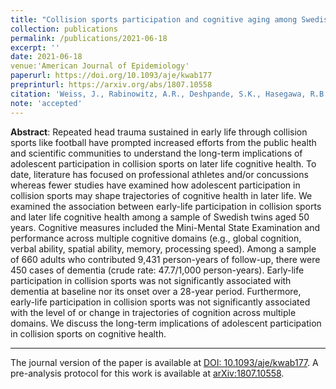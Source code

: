 ```yaml
---
title: "Collision sports participation and cognitive aging among Swedish twins"
collection: publications
permalink: /publications/2021-06-18
excerpt: ''
date: 2021-06-18
venue:'American Journal of Epidemiology'
paperurl: https://doi.org/10.1093/aje/kwab177
preprinturl: https://arxiv.org/abs/1807.10558
citation: 'Weiss, J., Rabinowitz, A.R., Deshpande, S.K., Hasegawa, R.B., and Small, D.S. (2021). &quot;Collision sports participation and cognitive aging among Swedish twins.&quot;' <i>American Journal of Epidemiology</i>
note: 'accepted'
---
```

<b>Abstract</b>:
Repeated head trauma sustained in early life through collision sports like football have prompted increased efforts from the public health and scientific communities to understand the long-term implications of adolescent participation in collision sports on later life cognitive health. 
To date, literature has focused on professional athletes and/or concussions whereas fewer studies have examined how adolescent participation in collision sports may shape trajectories of cognitive health in later life. 
We examined the association between early-life participation in collision sports and later life cognitive health among a sample of Swedish twins aged 50 years. 
Cognitive measures included the Mini-Mental State Examination and performance across multiple cognitive domains (e.g., global cognition, verbal ability, spatial ability, memory, processing speed). 
Among a sample of 660 adults who contributed 9,431 person-years of follow-up, there were 450 cases of dementia (crude rate: 47.7/1,000 person-years). 
Early-life participation in collision sports was not significantly associated with dementia at baseline nor its onset over a 28-year period. 
Furthermore, early-life participation in collision sports was not significantly associated with the level of or change in trajectories of cognition across multiple domains. 
We discuss the long-term implications of adolescent participation in collision sports on cognitive health.

---

The journal version of the paper is available at [DOI: 10.1093/aje/kwab177](https://doi.org/10.1093/aje/kwab177).
A pre-analysis protocol for this work is available at [arXiv:1807.10558](https://arxiv.org/abs/1807.10558).

